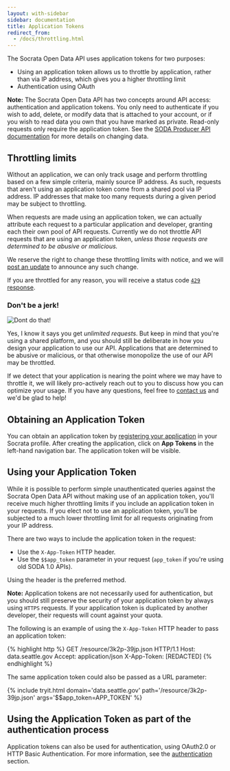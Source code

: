 ```yaml
---
layout: with-sidebar
sidebar: documentation
title: Application Tokens
redirect_from:
  - /docs/throttling.html
---
```


The Socrata Open Data API uses application tokens for two purposes:

- Using an application token allows us to throttle by application, rather than via IP address, which gives you a higher throttling limit
- Authentication using OAuth

<div class="alert alert-info"><strong>Note:</strong> The Socrata Open Data API has two concepts around API access: authentication and application tokens. You only need to authenticate if you wish to add, delete, or modify data that is attached to your account, or if you wish to read data you own that you have marked as private. Read-only requests only require the application token. See the <a href="/publishers/soda-producer/soda-producer-basics.html">SODA Producer API documentation</a> for more details on changing data.</div>

## Throttling limits

Without an application, we can only track usage and perform throttling based on a few simple criteria, mainly source IP address. As such, requests that aren't using an application token come from a shared pool via IP address. IP addresses that make too many requests during a given period may be subject to throttling.

When requests are made using an application token, we can actually attribute each request to a particular application and developer, granting each their own pool of API requests. Currently we do not throttle API requests that are using an application token, _unless those requests are determined to be abusive or malicious._

We reserve the right to change these throttling limits with notice, and we will [post an update](/changelog/) to announce any such change.

If you are throttled for any reason, you will receive a status code [`429` response](https://httpstatusdogs.com/429-too-many-requests).

### Don't be a jerk!

<img class="pull-right" src="/img/bernie.gif" alt="Dont do that!" />

Yes, I know it says you get _unlimited requests_. But keep in mind that you're using a shared platform, and you should still be deliberate in how you design your application to use our API. Applications that are determined to be abusive or malicious, or that otherwise monopolize the use of our API may be throttled.

If we detect that your application is nearing the point where we may have to throttle it, we will likely pro-actively reach out to you to discuss how you can optimize your usage. If you have any questions, feel free to [contact us](/support.html) and we'd be glad to help!

<span class="clearfix" />

## Obtaining an Application Token

You can obtain an application token by [registering your application](/register) in your Socrata profile. After creating the application, click on **App Tokens** in the left-hand navigation bar. The application token will be visible.

## Using your Application Token

While it is possible to perform simple unauthenticated queries against the Socrata Open Data API without making use of an application token, you'll receive much higher throttling limits if you include an application token in your requests. If you elect not to use an application token, you’ll be subjected to a much lower throttling limit for all requests originating from your IP address.  

There are two ways to include the application token in the request:
- Use the `X-App-Token` HTTP header.
- Use the `$$app_token` parameter in your request (`app_token` if you're using old SODA 1.0 APIs).

Using the header is the preferred method.

<div class="alert alert-info"><strong>Note:</strong> Application tokens are not necessarily used for authentication, but you should still preserve the security of your application token by always using <code>HTTPS</code> requests. If your application token is duplicated by another developer, their requests will count against your quota.</div>

The following is an example of using the `X-App-Token` HTTP header to pass an application token:

{% highlight http %}
GET /resource/3k2p-39jp.json HTTP/1.1
Host: data.seattle.gov
Accept: application/json
X-App-Token: [REDACTED]
{% endhighlight %}

The same application token could also be passed as a URL parameter:

{% include tryit.html domain='data.seattle.gov' path='/resource/3k2p-39jp.json' args='$$app_token=APP_TOKEN' %}

## Using the Application Token as part of the authentication process

Application tokens can also be used for authentication, using OAuth2.0 or HTTP Basic Authentication. For more information, see the [authentication](/docs/authentication.html) section.


